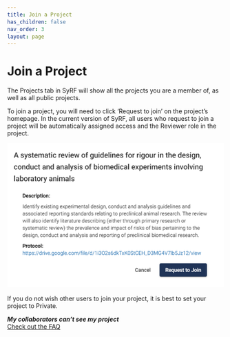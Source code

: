 ```yaml
---
title: Join a Project
has_children: false
nav_order: 3
layout: page
---
```


# Join a Project

The Projects tab in SyRF will show all the projects you are a member of, as well as all public projects. 

To join a project, you will need to click ‘Request to join’ on the project’s homepage. In the current version of SyRF, all users who request to join a project will be automatically assigned access and the Reviewer role in the project.

![alt text](figs/Fig_Request_to_join.png)

If you do not wish other users to join your project, it is best to set your project to Private.

**_My collaborators can’t see my project_**<br/>
[Check out the FAQ](https://syrf.org.uk/faq)

